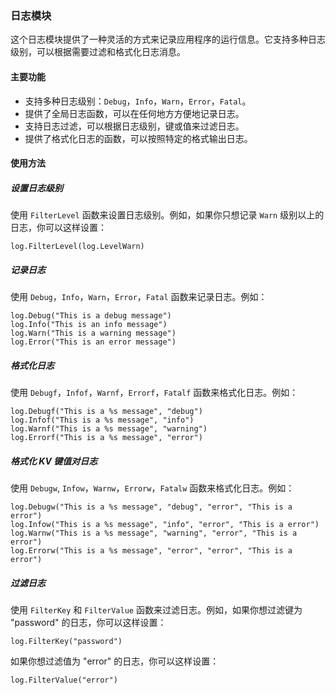 ### 日志模块

这个日志模块提供了一种灵活的方式来记录应用程序的运行信息。它支持多种日志级别，可以根据需要过滤和格式化日志消息。

#### 主要功能

- 支持多种日志级别：`Debug`，`Info`，`Warn`，`Error`，`Fatal`。
- 提供了全局日志函数，可以在任何地方方便地记录日志。
- 支持日志过滤，可以根据日志级别，键或值来过滤日志。
- 提供了格式化日志的函数，可以按照特定的格式输出日志。

#### 使用方法

##### 设置日志级别

使用 `FilterLevel` 函数来设置日志级别。例如，如果你只想记录 `Warn` 级别以上的日志，你可以这样设置：

```golang
log.FilterLevel(log.LevelWarn)
```

##### 记录日志

使用 `Debug`，`Info`，`Warn`，`Error`，`Fatal` 函数来记录日志。例如：

```golang
log.Debug("This is a debug message")
log.Info("This is an info message")
log.Warn("This is a warning message")
log.Error("This is an error message")
```

##### 格式化日志

使用 `Debugf`，`Infof`，`Warnf`，`Errorf`，`Fatalf` 函数来格式化日志。例如：

```golang
log.Debugf("This is a %s message", "debug")
log.Infof("This is a %s message", "info")
log.Warnf("This is a %s message", "warning")
log.Errorf("This is a %s message", "error")
```

##### 格式化 KV 键值对日志

使用 `Debugw`, `Infow`，`Warnw`，`Errorw`，`Fatalw` 函数来格式化日志。例如：

```golang
log.Debugw("This is a %s message", "debug", "error", "This is a error")
log.Infow("This is a %s message", "info", "error", "This is a error")
log.Warnw("This is a %s message", "warning", "error", "This is a error")
log.Errorw("This is a %s message", "error", "error", "This is a error")
```

##### 过滤日志

使用 `FilterKey` 和 `FilterValue` 函数来过滤日志。例如，如果你想过滤键为 "password" 的日志，你可以这样设置：

```golang
log.FilterKey("password")
```

如果你想过滤值为 "error" 的日志，你可以这样设置：

```golang
log.FilterValue("error")
```
